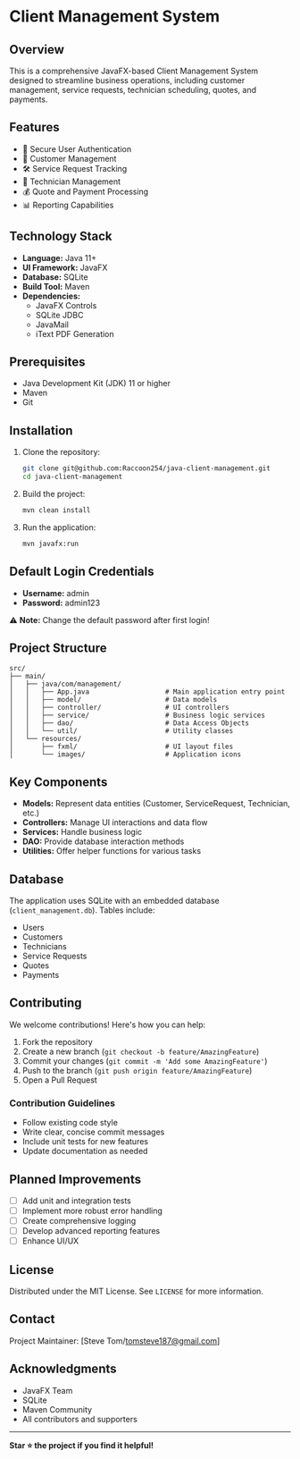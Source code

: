 # Client Management System

## Overview

This is a comprehensive JavaFX-based Client Management System designed to streamline business operations, including customer management, service requests, technician scheduling, quotes, and payments.

## Features

- 🔐 Secure User Authentication
- 👥 Customer Management
- 🛠️ Service Request Tracking
- 👷 Technician Management
- 💰 Quote and Payment Processing
- 📊 Reporting Capabilities

## Technology Stack

- **Language:** Java 11+
- **UI Framework:** JavaFX
- **Database:** SQLite
- **Build Tool:** Maven
- **Dependencies:**
    - JavaFX Controls
    - SQLite JDBC
    - JavaMail
    - iText PDF Generation

## Prerequisites

- Java Development Kit (JDK) 11 or higher
- Maven
- Git

## Installation

1. Clone the repository:
   ```bash
   git clone git@github.com:Raccoon254/java-client-management.git
   cd java-client-management
   ```

2. Build the project:
   ```bash
   mvn clean install
   ```

3. Run the application:
   ```bash
   mvn javafx:run
   ```

## Default Login Credentials

- **Username:** admin
- **Password:** admin123

⚠️ **Note:** Change the default password after first login!

## Project Structure

```
src/
├── main/
│   ├── java/com/management/
│   │   ├── App.java                   # Main application entry point
│   │   ├── model/                     # Data models
│   │   ├── controller/                # UI controllers
│   │   ├── service/                   # Business logic services
│   │   ├── dao/                       # Data Access Objects
│   │   └── util/                      # Utility classes
│   └── resources/
│       ├── fxml/                      # UI layout files
│       └── images/                    # Application icons
```

## Key Components

- **Models:** Represent data entities (Customer, ServiceRequest, Technician, etc.)
- **Controllers:** Manage UI interactions and data flow
- **Services:** Handle business logic
- **DAO:** Provide database interaction methods
- **Utilities:** Offer helper functions for various tasks

## Database

The application uses SQLite with an embedded database (`client_management.db`). Tables include:
- Users
- Customers
- Technicians
- Service Requests
- Quotes
- Payments

## Contributing

We welcome contributions! Here's how you can help:

1. Fork the repository
2. Create a new branch (`git checkout -b feature/AmazingFeature`)
3. Commit your changes (`git commit -m 'Add some AmazingFeature'`)
4. Push to the branch (`git push origin feature/AmazingFeature`)
5. Open a Pull Request

### Contribution Guidelines

- Follow existing code style
- Write clear, concise commit messages
- Include unit tests for new features
- Update documentation as needed

## Planned Improvements

- [ ] Add unit and integration tests
- [ ] Implement more robust error handling
- [ ] Create comprehensive logging
- [ ] Develop advanced reporting features
- [ ] Enhance UI/UX

## License

Distributed under the MIT License. See `LICENSE` for more information.

## Contact

Project Maintainer: [Steve Tom/tomsteve187@gmail.com]

## Acknowledgments

- JavaFX Team
- SQLite
- Maven Community
- All contributors and supporters

---

**Star ⭐ the project if you find it helpful!**